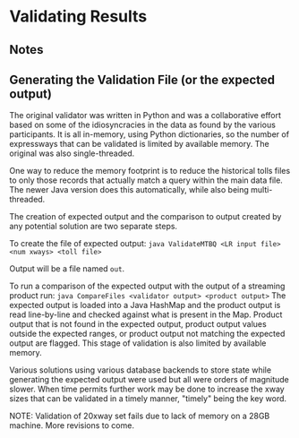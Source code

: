 # Validating Results

## Notes

## Generating the Validation File (or the expected output)
The original validator was written in Python and was a collaborative effort based on some of the idiosyncracies in the data as found by the various participants.  It is all in-memory, using Python dictionaries, so the number of expressways that can be validated is limited by available memory.  The original was also single-threaded.  

One way to reduce the memory footprint is to reduce the historical tolls files to only those records that actually match a query within the main data file.  The newer Java version does this automatically, while also being multi-threaded.

The creation of expected output and the comparison to output created by any potential solution are two separate steps.

To create the file of expected output:
`java ValidateMTBQ <LR input file> <num xways> <toll file>`

Output will be a file named `out`.

To run a comparison of the expected output with the output of a streaming product run:
`java CompareFiles <validator output> <product output>`
The expected output is loaded into a Java HashMap and the product output is read line-by-line and checked against what is present in the Map. Product output that is not found in the expected output,  product output values outside the expected ranges, or product output not matching the expected output are flagged.  This stage of validation is also limited by available memory.

Various solutions using various database backends to store state while generating the expected output were used but all were orders of magnitude slower.  When time permits further work may be done to increase the xway sizes that can be validated in a timely manner, "timely" being the key word. 
 
NOTE: Validation of 20xway set fails due to lack of memory on a 28GB machine.  More revisions to come.
